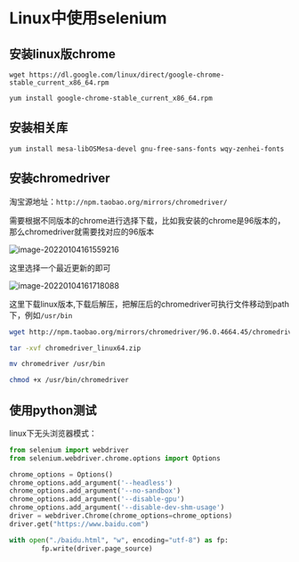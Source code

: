 # Linux中使用selenium



## 安装linux版chrome

`wget https://dl.google.com/linux/direct/google-chrome-stable_current_x86_64.rpm`

`yum install google-chrome-stable_current_x86_64.rpm`

## 安装相关库

`yum install mesa-libOSMesa-devel gnu-free-sans-fonts wqy-zenhei-fonts`

## 安装chromedriver

淘宝源地址：`http://npm.taobao.org/mirrors/chromedriver/`

需要根据不同版本的chrome进行选择下载，比如我安装的chrome是96版本的，那么chromedriver就需要找对应的96版本

![image-20220104161559216](https://io.storyxc.com/image-20220104161559216.png)

这里选择一个最近更新的即可

![image-20220104161718088](https://io.storyxc.com/image-20220104161718088.png)

这里下载linux版本,下载后解压，把解压后的chromedriver可执行文件移动到path下，例如`/usr/bin`

```bash
wget http://npm.taobao.org/mirrors/chromedriver/96.0.4664.45/chromedriver_linux64.zip

tar -xvf chromedriver_linux64.zip

mv chromedriver /usr/bin

chmod +x /usr/bin/chromedriver
```



## 使用python测试

linux下无头浏览器模式：

```python
from selenium import webdriver
from selenium.webdriver.chrome.options import Options

chrome_options = Options()
chrome_options.add_argument('--headless')
chrome_options.add_argument('--no-sandbox')
chrome_options.add_argument('--disable-gpu')
chrome_options.add_argument('--disable-dev-shm-usage')
driver = webdriver.Chrome(chrome_options=chrome_options)
driver.get("https://www.baidu.com")

with open("./baidu.html", "w", encoding="utf-8") as fp:
        fp.write(driver.page_source)
```
